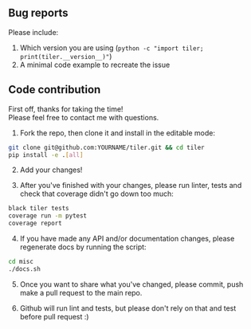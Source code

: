 ## Bug reports
Please include:
1. Which version you are using (`python -c "import tiler; print(tiler.__version__)"`)
2. A minimal code example to recreate the issue


## Code contribution
First off, thanks for taking the time!  
Please feel free to contact me with questions.

1. Fork the repo, then clone it and install in the editable mode:
```bash
git clone git@github.com:YOURNAME/tiler.git && cd tiler
pip install -e .[all]
```

2. Add your changes! 

3. After you've finished with your changes, please run linter, tests and check that coverage didn't go down too much:
```bash
black tiler tests
coverage run -m pytest
coverage report
```

4. If you have made any API and/or documentation changes, please regenerate docs by running the script:
```bash
cd misc
./docs.sh
```

5. Once you want to share what you've changed, please commit, push make a pull request to the main repo.

6. Github will run lint and tests, but please don't rely on that and test before pull request :)

